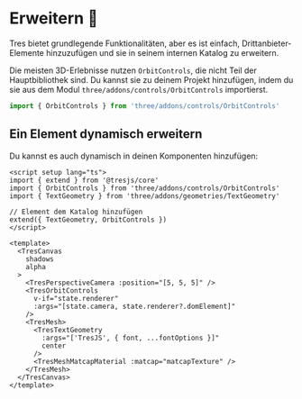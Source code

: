 # Erweitern 🔌

Tres bietet grundlegende Funktionalitäten, aber es ist einfach, Drittanbieter-Elemente hinzuzufügen und sie in seinem internen Katalog zu erweitern.

Die meisten 3D-Erlebnisse nutzen `OrbitControls`, die nicht Teil der Hauptbibliothek sind. Du kannst sie zu deinem Projekt hinzufügen, indem du sie aus dem Modul `three/addons/controls/OrbitControls` importierst.

```js
import { OrbitControls } from 'three/addons/controls/OrbitControls'
```

## Ein Element dynamisch erweitern

Du kannst es auch dynamisch in deinen Komponenten hinzufügen:

```vue {2,3,4,7,13,15}
<script setup lang="ts">
import { extend } from '@tresjs/core'
import { OrbitControls } from 'three/addons/controls/OrbitControls'
import { TextGeometry } from 'three/addons/geometries/TextGeometry'

// Element dem Katalog hinzufügen
extend({ TextGeometry, OrbitControls })
</script>

<template>
  <TresCanvas
    shadows
    alpha
  >
    <TresPerspectiveCamera :position="[5, 5, 5]" />
    <TresOrbitControls
      v-if="state.renderer"
      :args="[state.camera, state.renderer?.domElement]"
    />
    <TresMesh>
      <TresTextGeometry
        :args="['TresJS', { font, ...fontOptions }]"
        center
      />
      <TresMeshMatcapMaterial :matcap="matcapTexture" />
    </TresMesh>
  </TresCanvas>
</template>
```
